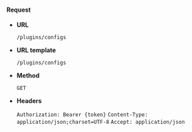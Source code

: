 #### Request

* **URL**

  `/plugins/configs`

* **URL template**

  `/plugins/configs`

* **Method**

  `GET`

* **Headers**

  `Authorization: Bearer {token}`
  `Content-Type: application/json;charset=UTF-8`
  `Accept: application/json`
